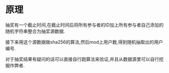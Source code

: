 # 原理

抽奖有一个截止时间,在截止时间后将所有参与者的ID加上所有参与者自己添加的随机字符串整合为抽奖源数据.

接下来用这个源数据做sha256的算法,然后mod上用户数,得到随机抽取出的用户编号.

对于抽奖结果有疑问的话可以直接自行跑算法来验证,并且从数据源里可以自行挖掘作弊者.
